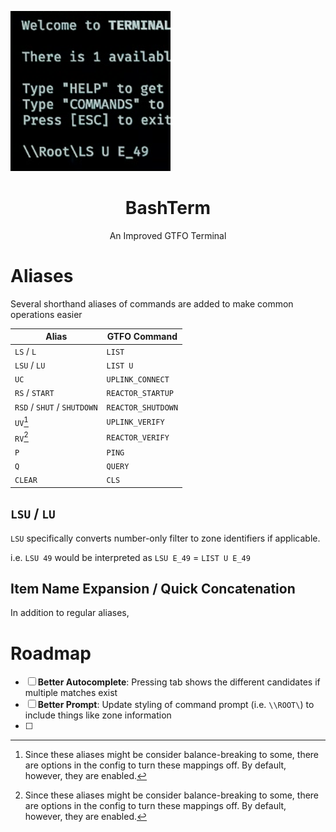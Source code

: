 ![Icon](.assets/icon.png)
<h1 align="center">BashTerm</h1>

<p align="center">An Improved GTFO Terminal</p>

# Aliases

Several shorthand aliases of commands are added to make common operations easier

| Alias                       | GTFO Command       |
| --------------------------- | ------------------ |
| `LS` / `L`                  | `LIST`             |
| `LSU` / `LU`                | `LIST U`           |
| `UC`                        | `UPLINK_CONNECT`   |
| `RS` / `START`              | `REACTOR_STARTUP`  |
| `RSD` / `SHUT` / `SHUTDOWN` | `REACTOR_SHUTDOWN` |
| `UV`[^1]                    | `UPLINK_VERIFY`    |
| `RV`[^1]                    | `REACTOR_VERIFY`   |
| `P`                         | `PING`             |
| `Q`                         | `QUERY`            |
| `CLEAR`                     | `CLS`              |

## `LSU` / `LU`

`LSU` specifically converts number-only filter to zone identifiers if applicable.

i.e. `LSU 49` would be interpreted as `LSU E_49` = `LIST U E_49`

## Item Name Expansion / Quick Concatenation

In addition to regular aliases, 

# Roadmap
- [ ] **Better Autocomplete**: Pressing tab shows the different candidates if multiple matches exist
- [ ] **Better Prompt**: Update styling of command prompt (i.e. `\\ROOT\`) to include things like zone information
- [ ] 



[^1]: Since these aliases might be consider balance-breaking to some, there are options in the config to turn these mappings off. By default, however, they are enabled.
